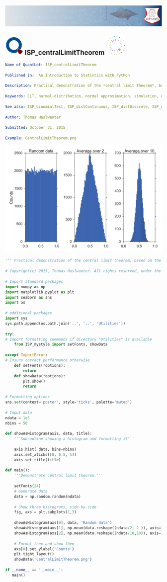 [<img src="../../../../pictures/quantletLogo_FH.png" alt="Intro to Statistics with Python">](https://github.com/thomas-haslwanter/statsintro_python)

## [<img src="../../../../pictures/qloqo.png" alt="Visit QuantNet">](http://quantlet.de/) **ISP_centralLimitTheorem** [<img src="../../../../pictures/QN2.png" width="60" alt="Visit QuantNet 2.0">](http://quantlet.de/d3/ia)


```yaml
Name of QuantLet: ISP_centralLimitTheorem

Published in:  An Introduction to Statistics with Python

Description: Practical demonstration of the *central limit theorem*, based on the uniform distribution

Keywords: CLT, normal-distribution, normal approximation, simulation, uniform, distribution

See also: ISP_binomialTest, ISP_distContinuous, ISP_distDiscrete, ISP_distNormal

Author: Thomas Haslwanter

Submitted: October 31, 2015

Example: CentralLimitTheorem.png

```


![Picture1](CentralLimitTheorem.png)


```py
''' Practical demonstration of the central limit theorem, based on the uniform distribution '''

# Copyright(c) 2015, Thomas Haslwanter. All rights reserved, under the CC BY-SA 4.0 International License

# Import standard packages
import numpy as np
import matplotlib.pyplot as plt
import seaborn as sns
import os

# additional packages
import sys
sys.path.append(os.path.join('..', '..', 'Utilities'))

try:
# Import formatting commands if directory "Utilities" is available
    from ISP_mystyle import setFonts, showData 
    
except ImportError:
# Ensure correct performance otherwise
    def setFonts(*options):
        return
    def showData(*options):
        plt.show()
        return

# Formatting options
sns.set(context='poster', style='ticks', palette='muted')

# Input data
ndata = 1e5
nbins = 50

def showAsHistogram(axis, data, title):
    '''Subroutine showing a histogram and formatting it'''
    
    axis.hist( data, bins=nbins)
    axis.set_xticks([0, 0.5, 1])
    axis.set_title(title)

def main():
    '''Demonstrate central limit theorem.'''
    
    setFonts(24)
    # Generate data
    data = np.random.random(ndata)
    
    # Show three histograms, side-by-side
    fig, axs = plt.subplots(1,3)
    
    showAsHistogram(axs[0], data, 'Random data')
    showAsHistogram(axs[1], np.mean(data.reshape((ndata/2, 2 )), axis=1), 'Average over 2')
    showAsHistogram(axs[2], np.mean(data.reshape((ndata/10,10)), axis=1), 'Average over 10')
    
    # Format them and show them
    axs[0].set_ylabel('Counts')
    plt.tight_layout()
    showData('CentralLimitTheorem.png')
    
if __name__ == '__main__':
   main() 
